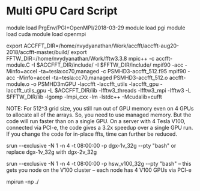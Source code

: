 Multi GPU Card Script
===============================================

module load PrgEnv/PGI+OpenMPI/2018-03-29
module load pgi
module load cuda
module load openmpi


export ACCFFT_DIR=/home/nvydyanathan/Work/accfft/accfft-aug20-2018/accfft-master/build/
export FFTW_DIR=/home/nvydyanathan/Work/fftw3.3.8
mpic++ -c accfft-module.C -I $ACCFFT_DIR/include/ -I $FFTW_DIR/include/
mpif90 -acc -Minfo=accel -ta=tesla:cc70,managed -c PSMHD3-accfft_512.f95 
mpif90 -acc -Minfo=accel -ta=tesla:cc70,managed PSMHD3-accfft_512.o accfft-module.o -o PSMHD3mGPU -laccfft -laccfft_utils -laccfft_gpu -laccfft_utils_gpu -L $ACCFFT_DIR/lib -lfftw3_threads -lfftw3_mpi -lfftw3 -L $FFTW_DIR/lib -lgomp -lmpi_cxx -lm -lstdc++ -Mcudalib=cufft


NOTE: For 512^3 grid size, you still run out of GPU memory even on 4 GPUs to allocate all of the arrays. So, you need to use managed memory. But the code will run faster than on a single GPU. On a server with 4 Tesla V100, connected via PCI-e, the code gives a 3.2x speedup over a single GPU run. If you change the code for in-place ffts, time can further be reduced.  

srun --exclusive -N 1 -n 4 -t 08:00:00 -p dgx-1v_32g --pty "bash" or replace dgx-1v_32g with dgx-2v_32g

srun --exclusive -N 1 -n 4 -t 08:00:00 -p hsw_v100_32g --pty "bash" – this gets you node on the V100 cluster – each node has 4 V100 GPUs via PCI-e

mpirun -np <number of mpi processes> ./<exename>
